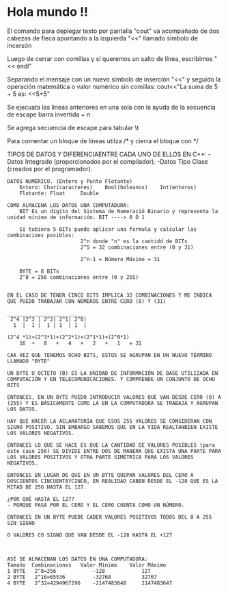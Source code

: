 # Hola mundo !!

El comando para deplegar texto por pantalla "cout" va acompañado  de dos cabezas de fleca apuntando a la izquierda "<<" llamado símbolo de incersón

Luego de cerrar con comillas y sí queremos un salto de línea, escribimos "<< endl"

Separando el mensaje con un nuevo símbolo de inserción "<<" y seguido la operación matemática o valor numérico sin comillas:
cout<<"La suma de 5 + 5 es: <<5+5"

Se ejecuata las lineas anteriores en una sola con la ayuda de la secuencia de escape barra invertida + n

Se agrega secuencia de escape para tabular \t

Para comentar un bloque de líneas utilza /* y cierra el bloque con */


TIPOS DE DATOS Y DIFERENCIAENTRE CADA UNO DE ELLOS EN C++:
    -Datos Integrado (proporcionados por el compilador).
    -Datos Tipo Clase (creados por el programador).

    DATOS NUMÉRICO. (Entero y Punto Flotante)
        Entero: Char(caracreres)    Bool(boleanos)    Int(enteros)
        Flotante: Float     Double

    COMO ALMACENA LOS DATOS UNA COMPUTADURA:
        BIT Es un dígito del Sistema de Numeració Binario y representa la unidad mínima de información. BIT ----> 0 Ó 1

        Sí tubiera 5 BITs puedo aplicar una formula y calcular las combinacioes posibles:
                            2^n donde "n" es la cantidd de BITs
                            2^5 = 32 combinaciones entre (0 y 31)

                            2^n-1 = Número Máximo = 31

        BYTE = 8 BITs
        2^8 = 256 combinaciones entre (0 y 255)


    EN EL CASO DE TENER CINCO BITS IMPLICA 32 COMBINACIONES Y ME INDICA QUE PUEDO TRABAJAR CON NÚMEROS ENTRE CERO (0) Y (31)

    _________________________
     2^4 |2^3 | 2^2| 2^1| 2^0|
      1  |  1 |  1 | 1  | 1  |

    (2^4 *1)+(2^3*1)+(2^2*1)+(2^1*1)+(2^0*1)
        16  +   8   +   4   +   2   +   1   = 31

    CAA VEZ QUE TENEMOS OCHO BITS, ESTOS SE AGRUPAN EN UN NUEVO TÉRMINO LLAMADO "BYTE"

    UN BYTE U OCTETO (B) ES LA UNIDAD DE INFORMACIÓN DE BASE UTILIZADA EN COMPUTACIÓN Y EN TELECOMUNICACIONES. Y COMPRENDE UN CONJUNTO DE OCHO BITS

    ENTONCES, EN UN BYTE PUEDO INTRODUCIR VALORES QUE VAN DESDE CERO (0) A (255) Y ES BÁSICAMENTE COMO LA EN LA COMPUTADORA SE TRABAJA Y AGRUPAN LOS DATOS.

    HAY QUE HACER LA ACLARATORIA QUE ESOS 255 VALORES SE CONSIDERAN CON SIGNO POSITIVO. SIN EMBARGO SABEMOS QUE EN LA VIDA REALTANBIEN EXISTE LOS VALORES NEGATIVOS.

    ENTONCES LO QUE SE HACE ES QUE LA CANTIDAD DE VALORES POSIBLES (para este caso 256) SE DIVIDE ENTRE DOS DE MANERA QUE EXISTA UNA PARTE PARA LOS VALORES POSITIVOS Y OTRA PARTE SIMÉTRICA PARA LOS VALORES NEGATIVOS.

    ENTONCES EN LUGAR DE QUE EN UN BYTE QUEPAN VALORES DEL CERO A DOSCIENTOS CINCUENTAYCINCO, EN REALIDAD CABEN DESDE EL -128 QUE ES LA MITAD DE 256 HASTA EL 127.

    ¿POR QUÉ HASTA EL 127?
    - PORQUE PASA POR EL CERO Y EL CERO CUENTA COMO UN NÚMERO.

    ENTONCES EN UN BYTE PUEDE CABER VALORES POSITIVOS TODOS DEL 0 A 255 SIN SIGNO 

    O VALORES CO SIGNO QUE VAN DESDE EL -128 HASTA EL +127



    ASÍ SE ALMACENAN LOS DATOS EN UNA COMPUTADORA:
    Tamaño  Combinaciones   Valor Mínimo    Valor Máximo
    1 BYTE   2^8=256            -128            127
    2 BYTE   2^16=65536         -32768          32767
    4 BYTE   2^32=4294967296    -2147483648     2147483647            
    
    
     